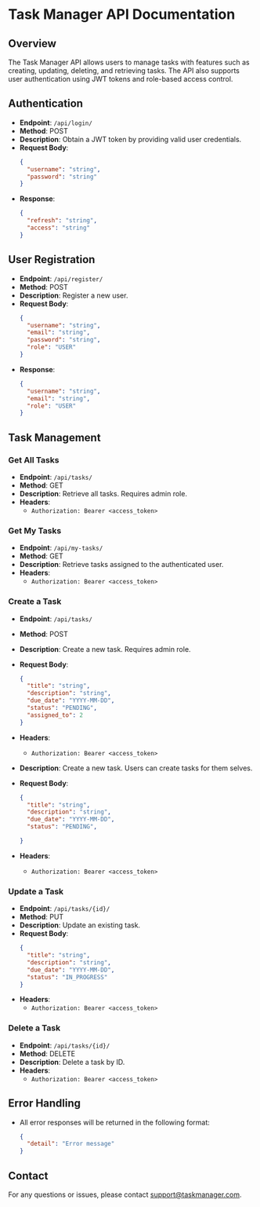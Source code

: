 # Task Manager API Documentation

## Overview
The Task Manager API allows users to manage tasks with features such as creating, updating, deleting, and retrieving tasks. The API also supports user authentication using JWT tokens and role-based access control.

## Authentication
- **Endpoint**: `/api/login/`
- **Method**: POST
- **Description**: Obtain a JWT token by providing valid user credentials.
- **Request Body**:
  ```json
  {
    "username": "string",
    "password": "string"
  }
  ```
- **Response**:
  ```json
  {
    "refresh": "string",
    "access": "string"
  }
  ```

## User Registration
- **Endpoint**: `/api/register/`
- **Method**: POST
- **Description**: Register a new user.
- **Request Body**:
  ```json
  {
    "username": "string",
    "email": "string",
    "password": "string",
    "role": "USER"
  }
  ```
- **Response**:
  ```json
  {
    "username": "string",
    "email": "string",
    "role": "USER"
  }
  ```

## Task Management
### Get All Tasks
- **Endpoint**: `/api/tasks/`
- **Method**: GET
- **Description**: Retrieve all tasks. Requires admin role.
- **Headers**:
  - `Authorization: Bearer <access_token>`

### Get My Tasks
- **Endpoint**: `/api/my-tasks/`
- **Method**: GET
- **Description**: Retrieve tasks assigned to the authenticated user.
- **Headers**:
  - `Authorization: Bearer <access_token>`

### Create a Task
- **Endpoint**: `/api/tasks/`
- **Method**: POST
- **Description**: Create a new task. Requires admin role.
- **Request Body**:
  ```json
  {
    "title": "string",
    "description": "string",
    "due_date": "YYYY-MM-DD",
    "status": "PENDING",
    "assigned_to": 2
  }
  ```
- **Headers**:
  - `Authorization: Bearer <access_token>`


- **Description**: Create a new task. Users can create tasks for them selves.
- **Request Body**:
  ```json
  {
    "title": "string",
    "description": "string",
    "due_date": "YYYY-MM-DD",
    "status": "PENDING",

  }
  ```
- **Headers**:
  - `Authorization: Bearer <access_token>`
### Update a Task
- **Endpoint**: `/api/tasks/{id}/`
- **Method**: PUT
- **Description**: Update an existing task.
- **Request Body**:
  ```json
  {
    "title": "string",
    "description": "string",
    "due_date": "YYYY-MM-DD",
    "status": "IN_PROGRESS"
  }
  ```
- **Headers**:
  - `Authorization: Bearer <access_token>`

### Delete a Task
- **Endpoint**: `/api/tasks/{id}/`
- **Method**: DELETE
- **Description**: Delete a task by ID.
- **Headers**:
  - `Authorization: Bearer <access_token>`

## Error Handling
- All error responses will be returned in the following format:
  ```json
  {
    "detail": "Error message"
  }
  ```

## Contact
For any questions or issues, please contact [support@taskmanager.com](mailto:support@taskmanager.com).
